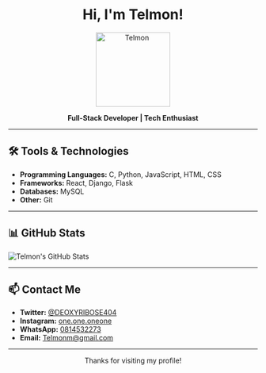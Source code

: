 <h1 align="center">Hi, I'm Telmon!</h1>

<p align="center">
  <img src="https://avatars.githubusercontent.com/your-username" width="150" height="150" alt="Telmon">
</p>

<p align="center">
  <strong>Full-Stack Developer | Tech Enthusiast</strong>
</p>

---

## 🛠️ Tools & Technologies
- **Programming Languages:** C, Python, JavaScript, HTML, CSS
- **Frameworks:** React, Django, Flask
- **Databases:** MySQL
- **Other:** Git

---

## 📊 GitHub Stats
![Telmon's GitHub Stats](https://github-readme-stats.vercel.app/api?username=telmon95&show_icons=true&theme=radical)

---

## 📫 Contact Me
- **Twitter:** [@DEOXYRIBOSE404](https://twitter.com/DEOXYRIBOSE404)
- **Instagram:** [one.one.oneone](https://www.instagram.com/one.one.oneone)
- **WhatsApp:** [0814532273](https://wa.me/0814532273)
- **Email:** [Telmonm@gmail.com](mailto:Telmonm@gmail.com)

---

<p align="center">Thanks for visiting my profile!</p>
